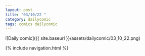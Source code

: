 ```yaml
---
layout: post
title: "03/10/22 "
category: dailycomic
tags: comics dailycomic
---
```

![Daily comic]({{ site.baseurl }}/assets/dailycomic/03_10_22.png)

{% include navigation.html %}

